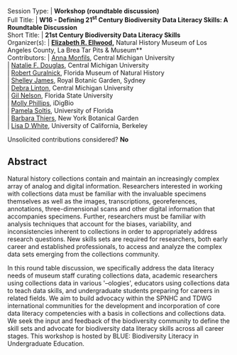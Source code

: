 

Session Type: | **Workshop (roundtable discussion)**  
Full Title:   | **W16 - Defining 21<sup>st</sup> Century Biodiversity Data Literacy Skills: A Roundtable Discussion**  
Short Title:  | **21st Century Biodiversity Data Literacy Skills**  
Organizer(s): | **[Elizabeth R. Ellwood](mailto:lellwood@tarpits.org),** Natural History Museum of Los Angeles County, La Brea Tar Pits & Museum**  
Contributors: | [Anna Monfils](mailto:monfi1ak@cmich.edu), Central Michigan University  
              | [Natalie F. Douglas](mailto:dougl1nm@cmich.edu), Central Michigan University  
              | [Robert Guralnick](mailto:robgur@gmail.com), Florida Museum of Natural History  
              | [Shelley James](mailto:Shelley.James@rbgsyd.nsw.gov.au), Royal Botanic Garden, Sydney  
              | [Debra Linton](mailto:linto1dl@cmich.edu), Central Michigan University  
              | [Gil Nelson](mailto:gnelson@bio.fsu.edu), Florida State University  
              | [Molly Phillips](mailto:mphillips@flmnh.ufl.edu), iDigBio  
              | [Pamela Soltis](mailto:psoltis@flmnh.ufl.edu), University of Florida  
              | [Barbara Thiers](mailto:bthiers@nybg.org), New York Botanical Garden  
              | [Lisa D White](mailto:ldwhite@berkeley.edu), University of California, Berkeley  


Unsolicited contributions considered?  **No**  

<!--
**Number of 80-minute sessions requested: 1**
-->

## Abstract  

Natural history collections contain and maintain an increasingly complex array of analog and digital information. Researchers interested in working with collections data must be familiar with the invaluable specimens themselves as well as the images, transcriptions, georeferences, annotations, three-dimensional scans and other digital information that accompanies specimens. Further, researchers must be familiar with analysis techniques that account for the biases, variability, and inconsistencies inherent to collections in order to appropriately address research questions. New skills sets are required for researchers, both early career and established professionals, to access and analyze the complex data sets emerging from the collections community.

In this round table discussion, we specifically address the data literacy needs of museum staff curating collections data, academic researchers using collections data in various '–ologies', educators using collections data to teach data skills, and undergraduate students preparing for careers in related fields. We aim to build advocacy within the SPNHC and TDWG international communities for the development and incorporation of core data literacy competencies with a basis in collections and collections data. We seek the input and feedback of the biodiversity community to define the skill sets and advocate for biodiversity data literacy skills across all career stages. This workshop is hosted by BLUE: Biodiversity Literacy in Undergraduate Education.

